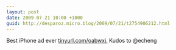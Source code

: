 ```yaml
---
layout: post
date: 2009-07-21 10:00 +1000
guid: http://desparoz.micro.blog/2009/07/21/t2754906212.html
---
```

Best iPhone ad ever [tinyurl.com/oabwxj.](http://tinyurl.com/oabwxj.) Kudos to @echeng
